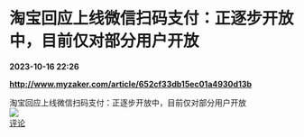 # 淘宝回应上线微信扫码支付：正逐步开放中，目前仅对部分用户开放

**2023-10-16 22:26**

**http://www.myzaker.com/article/652cf33db15ec01a4930d13b**

淘宝回应上线微信扫码支付：正逐步开放中，目前仅对部分用户开放  
![](https://img3.chouti.com/CHOUTI_231016_110BD05B7A974721A91ED6BB71969AFC.jpg)  
[评论](https://m.chouti.com/link/40306548)